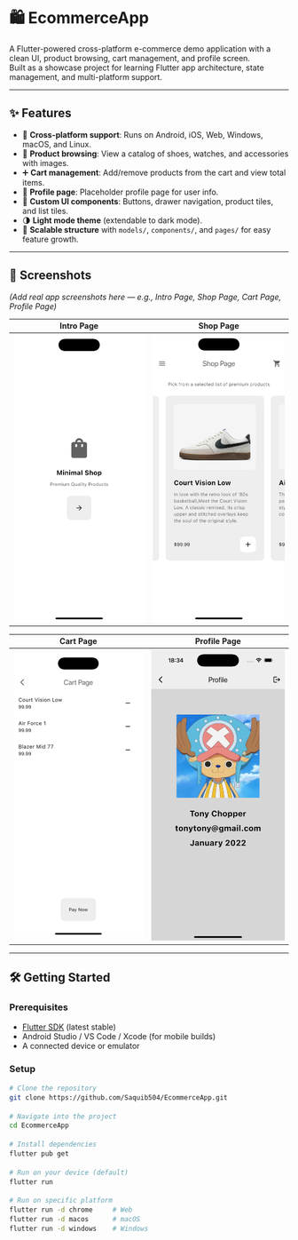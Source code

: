 # 🛍️ EcommerceApp

A Flutter-powered cross-platform e-commerce demo application with a clean UI, product browsing, cart management, and profile screen.  
Built as a showcase project for learning Flutter app architecture, state management, and multi-platform support.

---

## ✨ Features

- 📱 **Cross-platform support**: Runs on Android, iOS, Web, Windows, macOS, and Linux.  
- 🛒 **Product browsing**: View a catalog of shoes, watches, and accessories with images.  
- ➕ **Cart management**: Add/remove products from the cart and view total items.  
- 👤 **Profile page**: Placeholder profile page for user info.  
- 🎨 **Custom UI components**: Buttons, drawer navigation, product tiles, and list tiles.  
- 🌗 **Light mode theme** (extendable to dark mode).  
- 🚀 **Scalable structure** with `models/`, `components/`, and `pages/` for easy feature growth.

---

## 📸 Screenshots

*(Add real app screenshots here — e.g., Intro Page, Shop Page, Cart Page, Profile Page)*  

| Intro Page | Shop Page |
|------------|-----------|
| ![Intro](screenshots/intropage.png) | ![Shop](screenshots/shoppage.png) |

| Cart Page | Profile Page |
|-----------|--------------|
| ![Cart](screenshots/cartpage.png) | ![Profile](screenshots/profilepage.png) |


---

## 🛠️ Getting Started

### Prerequisites
- [Flutter SDK](https://flutter.dev) (latest stable)  
- Android Studio / VS Code / Xcode (for mobile builds)  
- A connected device or emulator

### Setup
```bash
# Clone the repository
git clone https://github.com/Saquib504/EcommerceApp.git

# Navigate into the project
cd EcommerceApp

# Install dependencies
flutter pub get

# Run on your device (default)
flutter run

# Run on specific platform
flutter run -d chrome     # Web
flutter run -d macos      # macOS
flutter run -d windows    # Windows
